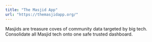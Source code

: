```yaml
---
title: "The Masjid App"
url: "https://themasjidapp.org/"
---
```


Masjids are treasure coves of community data targeted by big tech. Consolidate all Masjid tech onto one safe trusted dashboard.

